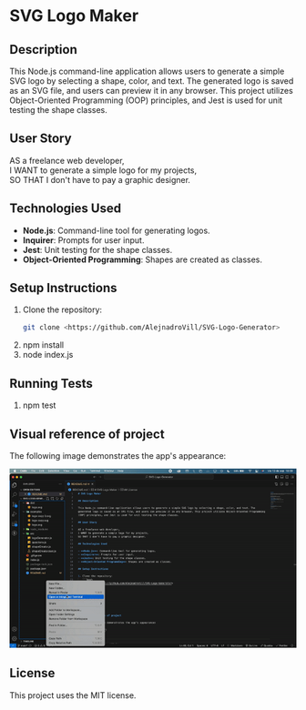 # SVG Logo Maker

## Description

This Node.js command-line application allows users to generate a simple SVG logo by selecting a shape, color, and text. The generated logo is saved as an SVG file, and users can preview it in any browser. This project utilizes Object-Oriented Programming (OOP) principles, and Jest is used for unit testing the shape classes.

## User Story

AS a freelance web developer,  
I WANT to generate a simple logo for my projects,  
SO THAT I don't have to pay a graphic designer.

## Technologies Used

- **Node.js**: Command-line tool for generating logos.
- **Inquirer**: Prompts for user input.
- **Jest**: Unit testing for the shape classes.
- **Object-Oriented Programming**: Shapes are created as classes.

## Setup Instructions

1. Clone the repository:
   ```bash
   git clone <https://github.com/AlejnadroVill/SVG-Logo-Generator>
   ```
2. npm install
3. node index.js

## Running Tests

1. npm test

## Visual reference of project

The following image demonstrates the app's appearance:

![](resources/demo.gif)

## License

This project uses the MIT license.
